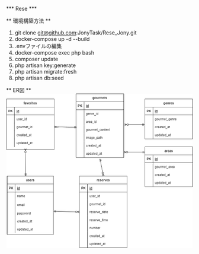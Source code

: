 *** Rese ***

** 環境構築方法 **

1. git clone git@github.com:JonyTask/Rese_Jony.git
2. docker-compose up -d --build
3. .envファイルの編集
4. docker-compose exec php bash
5. composer update
6. php artisan key:generate
7. php artisan migrate:fresh
8. php artisan db:seed

** ER図 **
<img src="ER.drawio.png">
